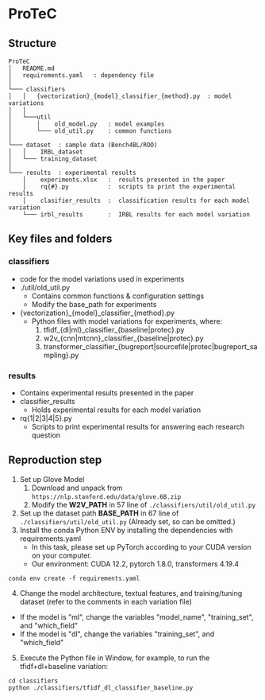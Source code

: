 # ProTeC

## Structure
```
ProTeC
│   README.md          
│   requirements.yaml   : dependency file
│
└─── classifiers
│   │   {vectorization}_{model}_classifier_{method}.py  : model variations
│   │
│   └───util
│       │    old_model.py   : model examples
│       └─── old_util.py    : common functions
│   
└─── dataset  : sample data (Bench4BL/ROO)
│   │    IRBL_dataset
│   └─── training_dataset
│
└─── results  : experimental results
    │    experiments.xlsx   :  results presented in the paper
    │    rq{#}.py           :  scripts to print the experimental results
    │    clasifier_results  :  classification results for each model variation
    └─── irbl_results       :  IRBL results for each model variation
```

## Key files and folders
### classifiers
* code for the model variations used in experiments
* ./util/old_util.py
    - Contains common functions & configuration settings
    - Modify the base_path for experiments
* {vectorization}_{model}_classifier\_{method}.py
    - Python files with model variations for experiments, where:
      1) tfidf_{dl|ml}_classifier\_{baseline|protec}.py
      2) w2v_{cnn|mtcnn}_classifier\_{baseline|protec}.py
      3) transformer_classifier_{bugreport|sourcefile|protec|bugreport_sampling}.py

### results
* Contains experimental results presented in the paper
* classifier_results
    - Holds experimental results for each model variation
* rq{1|2|3|4|5}.py
    - Scripts to print experimental results for answering each research question

## Reproduction step
1. Set up Glove Model
   1. Download and unpack from `https://nlp.stanford.edu/data/glove.6B.zip`
   2. Modify the **W2V_PATH** in 57 line of `./classifiers/util/old_util.py`
2. Set up the dataset path **BASE_PATH** in 67 line of `./classifiers/util/old_util.py` (Already set, so can be omitted.)
3. Install the conda Python ENV by installing the dependencies with requirements.yaml
   - In this task, please set up PyTorch according to your CUDA version on your computer.
   - Our environment: CUDA 12.2, pytorch 1.8.0, transformers 4.19.4

```
conda env create -f requirements.yaml
```
4. Change the model architecture, textual features, and training/tuning dataset (refer to the comments in each variation file)
  - If the model is "ml", change the variables "model_name", "training_set", and "which_field"
  - If the model is "dl", change the variables "training_set", and "which_field"
5. Execute the Python file in Window, for example, to run the tfidf+dl+baseline variation:
```
cd classifiers
python ./classifiers/tfidf_dl_classifier_baseline.py
```



